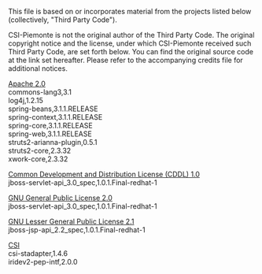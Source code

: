 This file is based on or incorporates material from the projects listed below
(collectively, "Third Party Code").

CSI-Piemonte is not the original author of the Third Party Code.
The original copyright notice and the license, under which CSI-Piemonte received such Third Party Code,
are set forth below. You can find the original source code at the link set hereafter.
Please refer to the accompanying credits file for additional notices.

[Apache 2.0](https://github.com/unica-open/contabilia/blob/master/third-party-licenses/APACHE%202.0-LICENSE.txt) \
commons-lang3,3.1\
log4j,1.2.15\
spring-beans,3.1.1.RELEASE\
spring-context,3.1.1.RELEASE\
spring-core,3.1.1.RELEASE\
spring-web,3.1.1.RELEASE\
struts2-arianna-plugin,0.5.1\
struts2-core,2.3.32\
xwork-core,2.3.32

[Common Development and Distribution License (CDDL) 1.0](https://github.com/unica-open/contabilia/blob/master/third-party-licenses/CDDL%201.0-LICENSE.txt) \
jboss-servlet-api_3.0_spec,1.0.1.Final-redhat-1

[GNU General Public License 2.0](https://github.com/unica-open/contabilia/blob/master/third-party-licenses/GPL%202.0-LICENSE.txt) \
jboss-servlet-api_3.0_spec,1.0.1.Final-redhat-1

[GNU Lesser General Public License 2.1](https://github.com/unica-open/contabilia/blob/master/third-party-licenses/LGPL%202.1-LICENSE.txt) \
jboss-jsp-api_2.2_spec,1.0.1.Final-redhat-1

[CSI](https://github.com/unica-open/contabilia/blob/master/Copyrights.txt) \
csi-stadapter,1.4.6\
iridev2-pep-intf,2.0.0
